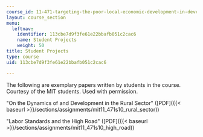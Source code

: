 ```yaml
---
course_id: 11-471-targeting-the-poor-local-economic-development-in-developing-countries-spring-2010
layout: course_section
menu:
  leftnav:
    identifier: 113cbe7d9f3fe61e22bbafb051c2cac6
    name: Student Projects
    weight: 50
title: Student Projects
type: course
uid: 113cbe7d9f3fe61e22bbafb051c2cac6

---
```


The following are exemplary papers written by students in the course.  Courtesy of the MIT students. Used with permission.

"On the Dynamics of and Development in the Rural Sector" ([PDF]({{< baseurl >}}/sections/assignments/mit11_471s10_rural_sector))

"Labor Standards and the High Road" ([PDF]({{< baseurl >}}/sections/assignments/mit11_471s10_high_road))